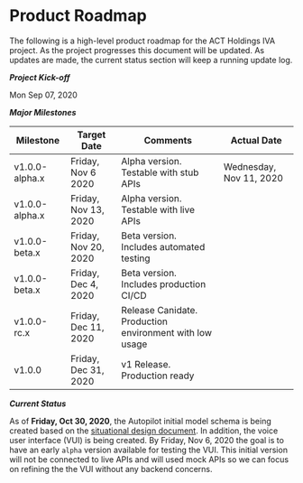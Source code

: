 # Product Roadmap 

The following is a high-level product roadmap for the ACT Holdings IVA project. As the project progresses this document will be updated. As updates are made, the current status section will keep a running update log.

_**Project Kick-off**_

Mon Sep 07, 2020

_**Major Milestones**_

|Milestone|Target Date|Comments|Actual Date|
|---------|-----------|--------------|-----|
|v1.0.0-alpha.x|Friday, Nov 6 2020|Alpha version. Testable with stub APIs|Wednesday, Nov 11, 2020|
|v1.0.0-alpha.x|Friday, Nov 13, 2020|Alpha version. Testable with live APIs||
|v1.0.0-beta.x|Friday, Nov 20, 2020|Beta version. Includes automated testing||
|v1.0.0-beta.x|Friday, Dec 4, 2020|Beta version. Includes production CI/CD||
|v1.0.0-rc.x|Friday, Dec 11, 2020|Release Canidate. Production environment with low usage||
|v1.0.0|Friday, Dec 31, 2020|v1 Release. Production ready||

_**Current Status**_

As of **Friday, Oct 30, 2020**, the Autopilot initial model schema is being created based on the [situational design document](./situational-design.md). In addition, the voice user interface (VUI) is being created. By Friday, Nov 6, 2020 the goal is to have an early `alpha` version available for testing the VUI. This initial version will not be connected to live APIs and will used mock APIs so we can focus on refining the the VUI without any backend concerns.